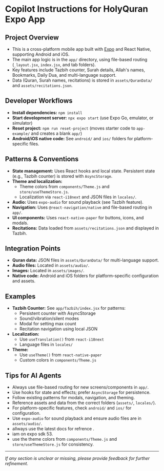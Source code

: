 # Copilot Instructions for HolyQuran Expo App

## Project Overview
- This is a cross-platform mobile app built with [Expo](https://expo.dev) and React Native, supporting Android and iOS.
- The main app logic is in the `app/` directory, using file-based routing (`_layout.jsx`, `index.jsx`, and tab folders).
- Key features include Tazbih counter, Surah details, Allah's names, Bookmarks, Daily Dua, and multi-language support.
- Data (Quran, Surah names, recitations) is stored in `assets/QuranData/` and `assets/recitations.json`.

## Developer Workflows
- **Install dependencies:** `npm install`
- **Start development server:** `npx expo start` (use Expo Go, emulator, or simulator)
- **Reset project:** `npm run reset-project` (moves starter code to `app-example/` and creates a blank `app/`)
- **Android/iOS native code:** See `android/` and `ios/` folders for platform-specific files.

## Patterns & Conventions
- **State management:** Uses React hooks and local state. Persistent state (e.g., Tazbih counter) is stored with `AsyncStorage`.
- **Theme and localization:**
  - Theme colors from `components/Theme.js` and `store/useThemeStore.js`.
  - Localization via `react-i18next` and JSON files in `locales/`.
- **Audio:** Uses `expo-audio` for sound playback (see Tazbih feature).
- **Navigation:** Uses `@react-navigation/native` and file-based routing in `app/`.
- **UI components:** Uses `react-native-paper` for buttons, icons, and modals.
- **Recitations:** Data loaded from `assets/recitations.json` and displayed in Tazbih.

## Integration Points
- **Quran data:** JSON files in `assets/QuranData/` for multi-language support.
- **Audio files:** Located in `assets/audio/`.
- **Images:** Located in `assets/images/`.
- **Native code:** Android and iOS folders for platform-specific configuration and assets.

## Examples
- **Tazbih Counter:** See `app/Tazbih/index.jsx` for patterns:
  - Persistent counter with AsyncStorage
  - Sound/vibration/silent modes
  - Modal for setting max count
  - Recitation navigation using local JSON
- **Localization:**
  - Use `useTranslation()` from `react-i18next`
  - Language files in `locales/`
- **Theme:**
  - Use `useTheme()` from `react-native-paper`
  - Custom colors in `components/Theme.js`

## Tips for AI Agents
- Always use file-based routing for new screens/components in `app/`.
- Use hooks for state and effects; prefer `AsyncStorage` for persistence.
- Follow existing patterns for modals, navigation, and theming.
- Reference assets and data from the correct folders (`assets/`, `locales/`).
- For platform-specific features, check `android/` and `ios/` for configuration.
- Use `expo-audio` for sound playback and ensure audio files are in `assets/audio/`.
- allways use the latest docs for refrence .
- iam on expo sdk 53.
- use the theme colors from `components/Theme.js` and `store/useThemeStore.js` for consistency.

---
_If any section is unclear or missing, please provide feedback for further refinement._
